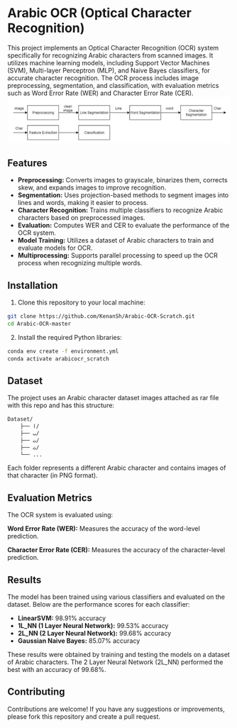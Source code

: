 # Arabic OCR (Optical Character Recognition)
This project implements an Optical Character Recognition (OCR) system specifically for recognizing Arabic characters from scanned images. It utilizes machine learning models, including Support Vector Machines (SVM), Multi-layer Perceptron (MLP), and Naive Bayes classifiers, for accurate character recognition. The OCR process includes image preprocessing, segmentation, and classification, with evaluation metrics such as Word Error Rate (WER) and Character Error Rate (CER).
![Structure](src/assets/strucure.png)

## Features
- **Preprocessing:** Converts images to grayscale, binarizes them, corrects skew, and expands images to improve recognition.
- **Segmentation:** Uses projection-based methods to segment images into lines and words, making it easier to process.
- **Character Recognition:** Trains multiple classifiers to recognize Arabic characters based on preprocessed images.
- **Evaluation:** Computes WER and CER to evaluate the performance of the OCR system.
- **Model Training:** Utilizes a dataset of Arabic characters to train and evaluate models for OCR.
- **Multiprocessing:** Supports parallel processing to speed up the OCR process when recognizing multiple words.

## Installation
1. Clone this repository to your local machine:
```bash
git clone https://github.com/KenanSh/Arabic-OCR-Scratch.git
cd Arabic-OCR-master
```
2. Install the required Python libraries:
```bash
conda env create -f environment.yml
conda activate arabicocr_scratch
```

## Dataset
The project uses an Arabic character dataset images attached as rar file with this repo and has this structure:
```
Dataset/
    ├── ا/
    ├── ب/
    ├── ت/
    ├── ث/
    └── ...
```
Each folder represents a different Arabic character and contains images of that character (in PNG format).

## Evaluation Metrics
The OCR system is evaluated using:

**Word Error Rate (WER):** Measures the accuracy of the word-level prediction.

**Character Error Rate (CER):** Measures the accuracy of the character-level prediction.

## Results
The model has been trained using various classifiers and evaluated on the dataset. Below are the performance scores for each classifier:

- **LinearSVM:** 98.91% accuracy
- **1L_NN (1 Layer Neural Network):** 99.53% accuracy
- **2L_NN (2 Layer Neural Network):** 99.68% accuracy
- **Gaussian Naive Bayes:** 85.07% accuracy

These results were obtained by training and testing the models on a dataset of Arabic characters. The 2 Layer Neural Network (2L_NN) performed the best with an accuracy of 99.68%.

## Contributing
Contributions are welcome! If you have any suggestions or improvements, please fork this repository and create a pull request.